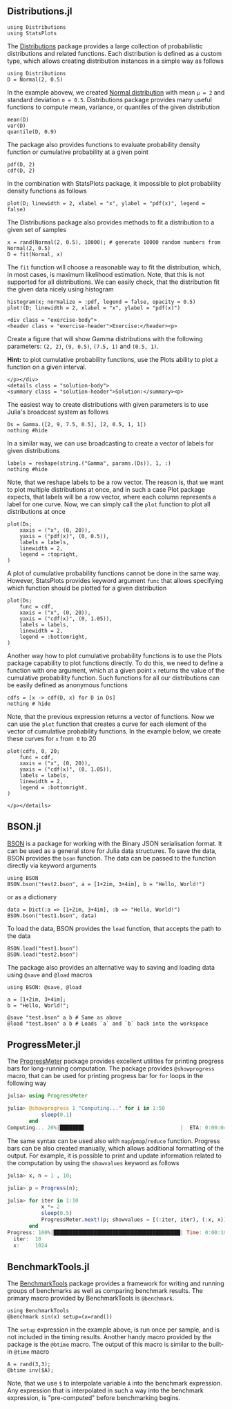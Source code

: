 ## Distributions.jl

```@setup distr
using Distributions
using StatsPlots
```

The [Distributions](https://github.com/JuliaStats/Distributions.jl) package provides a large collection of probabilistic distributions and related functions. Each distribution is defined as a custom type, which allows creating distribution instances in a simple way as follows

```@repl distr
using Distributions
D = Normal(2, 0.5)
```

In the example abovew, we created [Normal distribution](https://en.wikipedia.org/wiki/Normal_distribution) with mean `μ = 2` and standard deviation `σ = 0.5`. Distributions package provides many useful functions to compute mean, variance, or quantiles of the given distribution

```@repl distr
mean(D)
var(D)
quantile(D, 0.9)
```

The package also provides functions to evaluate probability density function or cumulative probability at a given point

```@repl distr
pdf(D, 2)
cdf(D, 2)
```

In the combination with StatsPlots package, it impossible to plot probability density functions as follows

```@example distr
plot(D; linewidth = 2, xlabel = "x", ylabel = "pdf(x)", legend = false)
```

The Distributions package also provides methods to fit a distribution to a given set of samples

```@example distr
x = rand(Normal(2, 0.5), 10000); # generate 10000 random numbers from Normal(2, 0.5)
D = fit(Normal, x)
```

The `fit` function will choose a reasonable way to fit the distribution, which, in most cases, is maximum likelihood estimation. Note, that this is not supported for all distributions. We can easily check, that the distribution fit the given data nicely using histogram

```@example distr
histogram(x; normalize = :pdf, legend = false, opacity = 0.5)
plot!(D; linewidth = 2, xlabel = "x", ylabel = "pdf(x)")
```

```@raw html
<div class = "exercise-body">
<header class = "exercise-header">Exercise:</header><p>
```

Create a figure that will show Gamma distributions with the following parameters: `(2, 2)`, `(9, 0.5)`, `(7.5, 1)` and `(0.5, 1)`.

**Hint:** to plot cumulative probability functions, use the Plots ability to plot a function on a given interval.

```@raw html
</p></div>
<details class = "solution-body">
<summary class = "solution-header">Solution:</summary><p>
```
The easiest way to create distributions with given parameters is to use Julia's broadcast system as follows

```@example distr
Ds = Gamma.([2, 9, 7.5, 0.5], [2, 0.5, 1, 1])
nothing #hide
```
In a similar way, we can use broadcasting to create a vector of labels for given distributions
```@example distr
labels = reshape(string.("Gamma", params.(Ds)), 1, :)
nothing #hide
```
Note, that we reshape labels to be a row vector. The reason is, that we want to plot multiple distributions at once, and in such a case Plot package expects, that labels will be a row vector, where each column represents a label for one curve. Now, we can simply call the `plot` function to plot all distributions at once

```@example distr
plot(Ds;
    xaxis = ("x", (0, 20)),
    yaxis = ("pdf(x)", (0, 0.5)),
    labels = labels,
    linewidth = 2,
    legend = :topright,
)
```

A plot of cumulative probability functions cannot be done in the same way. However, StatsPlots provides keyword argument `func` that allows specifying which function should be plotted for a given distribution

```@example distr
plot(Ds;
    func = cdf,
    xaxis = ("x", (0, 20)),
    yaxis = ("cdf(x)", (0, 1.05)),
    labels = labels,
    linewidth = 2,
    legend = :bottomright,
)
```

Another way how to plot cumulative probability functions is to use the Plots package capability to plot functions directly. To do this, we need to define a function with one argument, which at a given point `x` returns the value of the cumulative probability function. Such functions for all our distributions can be easily defined as anonymous functions

```@example distr
cdfs = [x -> cdf(D, x) for D in Ds]
nothing # hide
```
Note, that the previous expression returns a vector of functions. Now we can use the `plot` function that creates a curve for each element of the vector of cumulative probability functions. In the example below, we create these curves for `x` from` 0` to 20

```@example distr
plot(cdfs, 0, 20;
    func = cdf,
    xaxis = ("x", (0, 20)),
    yaxis = ("cdf(x)", (0, 1.05)),
    labels = labels,
    linewidth = 2,
    legend = :bottomright,
)
```

```@raw html
</p></details>
```

## BSON.jl

[BSON](https://github.com/JuliaIO/BSON.jl) is a package for working with the Binary JSON serialisation format. It can be used as a general store for Julia data structures. To save the data, BSON provides the `bson` function.  The data can be passed to the function directly via keyword arguments

```@repl bson
using BSON
BSON.bson("test2.bson", a = [1+2im, 3+4im], b = "Hello, World!")
```
or as a dictionary
```@repl bson
data = Dict(:a => [1+2im, 3+4im], :b => "Hello, World!")
BSON.bson("test1.bson", data)
```
To load the data, BSON provides the `load` function, that accepts the path to the data
```@repl bson
BSON.load("test1.bson")
BSON.load("test2.bson")
```
The package also provides an alternative way to saving and loading data using `@save` and `@load` macros
```@repl bson
using BSON: @save, @load

a = [1+2im, 3+4im];
b = "Hello, World!";

@save "test.bson" a b # Same as above
@load "test.bson" a b # Loads `a` and `b` back into the workspace
```

## ProgressMeter.jl

The [ProgressMeter](https://github.com/timholy/ProgressMeter.jl) package provides excellent utilities for printing progress bars for long-running computation. The package provides `@showprogress` macro, that can be used for printing progress bar for `for` loops in the following way

```julia
julia> using ProgressMeter

julia> @showprogress 1 "Computing..." for i in 1:50
           sleep(0.1)
       end
Computing... 20%|███████▊                               |  ETA: 0:00:04
```

The same syntax can be used also with `map`/`pmap`/`reduce` function. Progress bars can be also created manually, which allows additional formatting of the output. For example, it is possible to print and update information related to the computation by using the `showvalues` keyword as follows

```julia
julia> x, n = 1 , 10;

julia> p = Progress(n);

julia> for iter in 1:10
           x *= 2
           sleep(0.5)
           ProgressMeter.next!(p; showvalues = [(:iter, iter), (:x, x)])
       end
Progress: 100%|█████████████████████████████████████████| Time: 0:00:10
  iter:  10
  x:     1024
```

## BenchmarkTools.jl

The [BenchmarkTools](https://github.com/JuliaCI/BenchmarkTools.jl) package provides a framework for writing and running groups of benchmarks as well as comparing benchmark results. The primary macro provided by BenchmarkTools is `@benchmark`.

```@repl benchmark
using BenchmarkTools
@benchmark sin(x) setup=(x=rand())
```

The `setup` expression in the example above,  is run once per sample, and is not included in the timing results. Another handy macro provided by the package is the `@btime` macro. The output of this macro is similar to the built-in `@time` macro

```@repl benchmark
A = rand(3,3);
@btime inv($A);
```
Note, that we use `$` to interpolate variable `A` into the benchmark expression. Any expression that is interpolated in such a way into the benchmark expression, is "pre-computed" before benchmarking begins.
